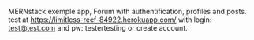 MERNstack exemple app, 
Forum with authentification, profiles and posts.
test at https://limitless-reef-84922.herokuapp.com/
with login: test@test.com and pw: testertesting
or create account.